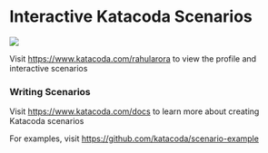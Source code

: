 # Interactive Katacoda Scenarios

[![](http://shields.katacoda.com/katacoda/rahularora/count.svg)](https://www.katacoda.com/rahularora "Get your profile on Katacoda.com")

Visit https://www.katacoda.com/rahularora to view the profile and interactive scenarios

### Writing Scenarios
Visit https://www.katacoda.com/docs to learn more about creating Katacoda scenarios

For examples, visit https://github.com/katacoda/scenario-example
